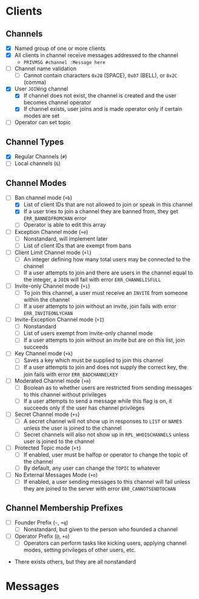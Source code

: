 # Clients

## Channels
* [x] Named group of one or more clients
* [x] All clients in channel receive messages addressed to the channel
  * `PRIVMSG #channel :Message here`
* [ ] Channel name validation
  * [ ] Cannot contain characters `0x20` (SPACE), `0x07` (BELL), or `0x2C` (comma)
* [x] User `JOIN`ing channel
  * [x] If channel does not exist, the channel is created and the user becomes channel operator
  * [x] If channel exists, user joins and is made operator only if certain modes are set
* [ ] Operator can set topic

## Channel Types
* [x] Regular Channels (`#`)
* [ ] Local channels (`&`)

## Channel Modes
* [ ] Ban channel mode (`+b`)
  * [x] List of client IDs that are not allowed to join or speak in this channel
  * [x] If a user tries to join a channel they are banned from, they get `ERR_BANNEDFROMCHAN` error
  * [ ] Operator is able to edit this array
* [ ] Exception Channel mode (`+e`)
  * [ ] Nonstandard, will implement later
  * [ ] List of client IDs that are exempt from bans
* [ ] Client Limit Channel mode (`+l`)
  * [ ] An integer defining how many total users may be connected to the channel
  * [ ] If a user attempts to join and there are users in the channel equal to the integer, a `JOIN` will fail with error `ERR_CHANNELISFULL`
* [ ] Invite-only Channel mode (`+i`)
  * [ ] To join this channel, a user must receive an `INVITE` from someone within the channel
  * [ ] If a user attempts to join without an invite, join fails with error `ERR_INVITEONLYCHAN`
* [ ] Invite-Exception Channel mode (`+I`)
  * [ ] Nonstandard
  * [ ] List of users exempt from invite-only channel mode
  * [ ] If a user attempts to join without an invite but are on this list, join succeeds
* [ ] Key Channel mode (`+k`)
  * [ ] Saves a key which must be supplied to join this channel
  * [ ] If a user attempts to join and does not supply the correct key, the join fails with error `ERR_BADCHANNELKEY`
* [ ] Moderated Channel mode (`+m`)
  * [ ] Boolean as to whether users are restricted from sending messages to this channel without privileges
  * [ ] If a user attempts to send a message while this flag is on, it succeeds only if the user has channel privileges
* [ ] Secret Channel mode (`+s`)
  * [ ] A secret channel will not show up in responses to `LIST` or `NAMES` unless the user is joined to the channel
  * [ ] Secret channels will also not show up in `RPL_WHOISCHANNELS` unless user is joined to the channel
* [ ] Protected Topic mode (`+t`)
  * [ ] If enabled, user must be halfop or operator to change the topic of the channel
  * [ ] By default, any user can change the `TOPIC` to whatever
* [ ] No External Messages Mode (`+n`)
  * [ ] If enabled, a user sending messages to this channel will fail unless they are joined to the server with error `ERR_CANNOTSENDTOCHAN`

## Channel Membership Prefixes
* [ ] Founder Prefix (`~`, `+q`)
  * [ ] Nonstandard, but given to the person who founded a channel
* [ ] Operator Prefix (`@`, `+o`)
  * [ ] Operators can perform tasks like kicking users, applying channel modes, setting privileges of other users, etc.
* There exists others, but they are all nonstandard

# Messages